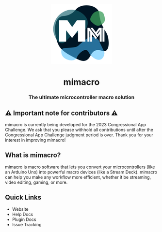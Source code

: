 <p align="center">
    <img alt="mimacro logo" src="./icon.png" width="200">
</p>
<h1 align="center">mimacro</h1>
<h3 align="center">The ultimate microcontroller macro solution</h3>

## ⚠️ Important note for contributors ⚠️
mimacro is currently being developed for the 2023 Congressional App Challenge. We ask that you please withhold all contributions until after the Congressional App Challenge judgment period is over. Thank you for your interest in improving mimacro!

## What is mimacro?
mimacro is macro software that lets you convert your microcontrollers (like an Arduino Uno) into powerful macro devices (like a Stream Deck).
mimacro can help you make any workflow more efficient, whether it be streaming, video editing, gaming, or more.

## Quick Links
- Website
- Help Docs
- Plugin Docs
- Issue Tracking
